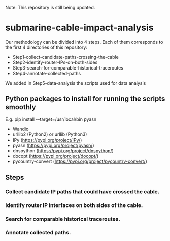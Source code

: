 Note: This repository is still being updated.  

# submarine-cable-impact-analysis

Our methodology can be divided into 4 steps. Each of them corresponds to the first 4 directories of this repository:  
* Step1-collect-candidate-paths-crossing-the-cable
* Step2-identify-router-IPs-on-both-sides
* Step3-search-for-comparable-historical-traceroutes
* Step4-annotate-collected-paths

We added in Step5-data-analysis the scripts used for data analysis

## Python packages to install for running the scripts smoothly
E.g. pip install --target=/usr/local/bin pyasn
* Wandio
* urllib2 (Python2) or urllib (Python3)
* IPy (https://pypi.org/project/IPy/)
* pyasn (https://pypi.org/project/pyasn/)
* dnspython (https://pypi.org/project/dnspython/)
* docopt (https://pypi.org/project/docopt/) 
* pycountry-convert (https://pypi.org/project/pycountry-convert/)
 
## Steps 
### Collect candidate IP paths that could have crossed the cable.




### Identify router IP interfaces on both sides of the cable.




### Search for comparable historical traceroutes.




### Annotate collected paths.
